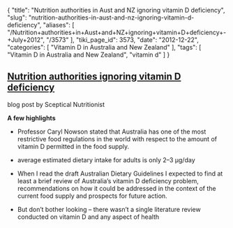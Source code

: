 {
    "title": "Nutrition authorities in Aust and NZ ignoring vitamin D deficiency",
    "slug": "nutrition-authorities-in-aust-and-nz-ignoring-vitamin-d-deficiency",
    "aliases": [
        "/Nutrition+authorities+in+Aust+and+NZ+ignoring+vitamin+D+deficiency+-+July+2012",
        "/3573"
    ],
    "tiki_page_id": 3573,
    "date": "2012-12-22",
    "categories": [
        "Vitamin D in Australia and New Zealand"
    ],
    "tags": [
        "Vitamin D in Australia and New Zealand",
        "vitamin d"
    ]
}


## [Nutrition authorities ignoring vitamin D deficiency](http://scepticalnutritionist.com.au/?p=272)

blog post by Sceptical Nutritionist

 **A few highlights** 

* Professor Caryl Nowson stated that Australia has one of the most restrictive food regulations in the world with respect to the amount of vitamin D permitted in the food supply.

* average estimated dietary intake for adults is only 2–3 μg/day

* When I read the draft Australian Dietary Guidelines I expected to find at least a brief review of Australia’s vitamin D deficiency problem, recommendations on how it could be addressed in the context of the current food supply and prospects for future action. 

* But don’t bother looking – there wasn’t a single literature review conducted on vitamin D and any aspect of health